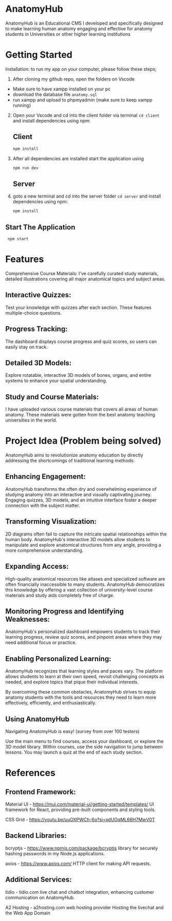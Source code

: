 # AnatomyHub

AnatomyHub is an Educational CMS I developed and specifically designed to make learning human anatomy engaging and effective for anatomy students in 
Universities or other higher learning institutions

# Getting Started

Installation: to run my app on your computer, please follow these steps;

1. After cloning my github repo, open the folders on Vscode
 - Make sure to have xampp installed on your pc
 - download the database file ```anatomy.sql``` 
 - run xampp and upload to phpmyadmin (make sure to keep xampp running)

2. Open your Vscode and cd into the client folder via terminal ```cd client``` and install dependencies using npm:
    ## Client

    ```bash 
    npm install
    ```
3. After all dependencies are installed start the application using 

    ```bash
    npm run dev
    ```
    ## Server

4. goto a new terminal and cd into the server folder ```cd server``` and install dependencies using npm:

    ```bash
    npm install
    ```

## Start The Application

     npm start


# Features
Comprehensive Course Materials: I've carefully curated study materials, detailed illustrations covering all major anatomical topics and subject areas.

## Interactive Quizzes: 
Test your knowledge with quizzes after each section. These features multiple-choice questions.

## Progress Tracking: 
The dashboard displays course progress and quiz scores, so users can easily stay on track.

## Detailed 3D Models: 
Explore rotatable, interactive 3D models of bones, organs, and entire systems to enhance your spatial understanding.

## Study and Course Materials: 
I have uploaded various course materials that covers all areas of human anatomy. These materials were gotten from the best anatomy teaching universities in the world.

# Project Idea (Problem being solved)
AnatomyHub aims to revolutionize anatomy education by directly addressing the shortcomings of traditional learning methods:

## Enhancing Engagement: 
AnatomyHub transforms the often dry and overwhelming experience of studying anatomy into an interactive and visually captivating journey. Engaging quizzes, 3D models, and an intuitive interface foster a deeper connection with the subject matter.

## Transforming Visualization: 
2D diagrams often fail to capture the intricate spatial relationships within the human body. AnatomyHub's interactive 3D models allow students to manipulate and explore anatomical structures from any angle, providing a more comprehensive understanding.

## Expanding Access: 
High-quality anatomical resources like atlases and specialized software are often financially inaccessible to many students. AnatomyHub democratizes this knowledge by offering a vast collection of university-level course materials and study aids completely free of charge.

## Monitoring Progress and Identifying Weaknesses: 
AnatomyHub's personalized dashboard empowers students to track their learning progress, review quiz scores, and pinpoint areas where they may need additional focus or practice.

## Enabling Personalized Learning: 
AnatomyHub recognizes that learning styles and paces vary. The platform allows students to learn at their own speed, revisit challenging concepts as needed, and explore topics that pique their individual interests.

By overcoming these common obstacles, AnatomyHub strives to equip anatomy students with the tools and resources they need to learn more effectively, efficiently, and enthusiastically.

## Using AnatomyHub
Navigating AnatomyHub is easy! (survey from over 100 testers)

Use the main menu to find courses, access your dashboard, or explore the 3D model library.
Within courses, use the side navigation to jump between lessons.
You may launch a quiz at the end of each study section.

# References

## Frontend Framework:

Material UI -   https://mui.com/material-ui/getting-started/templates/ 
                UI framework for React, providing pre-built components and styling tools.

CSS Grid    -   https://youtu.be/uuOXPWCh-6o?si=xdUOqML66H7MwV0T 


## Backend Libraries:

bcryptjs -      https://www.npmjs.com/package/bcryptjs
                library for securely hashing passwords in my Node.js applications.

axios -         https://www.axios.com/
                HTTP client for making API requests.

## Additional Services:

tidio -         tidio.com
                live chat and chatbot integration, enhancing customer communication on AnatomyHub.

A2 Hosting -    a2hosting.com 
                web hosting provider Hosting the livechat and the Web App Domain 
